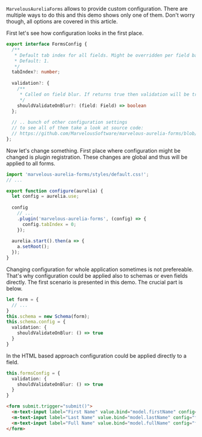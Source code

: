 `MarvelousAureliaForms` allows to provide custom configuration. There are multiple ways to do this and this demo shows only one of them. 
Don't worry though, all options are covered in this article.

First let's see how configuration looks in the first place.

```typescript
export interface FormsConfig {
  /**
   * Default tab index for all fields. Might be overridden per field basis.
   * Default: 1.
   */
  tabIndex?: number;
  
  validation?: {
    /**
     * Called on field blur. If returns true then validation will be triggered automatically.
     */
    shouldValidateOnBlur?: (field: Field) => boolean
  };
  
  // .. bunch of other configuration settings
  // to see all of them take a look at source code:
  // https://github.com/MarvelousSoftware/marvelous-aurelia-forms/blob/master/src/forms/config.ts
};
```

Now let's change something. First place where configuration might be changed is plugin registration. These changes are global and thus will be applied to all forms.

```typescript
import 'marvelous-aurelia-forms/styles/default.css!';
// ...

export function configure(aurelia) {  
  let config = aurelia.use;
  
  config
    // ...
    .plugin('marvelous-aurelia-forms', (config) => {
      config.tabIndex = 0;
    });
  
  aurelia.start().then(a => {
    a.setRoot();
  });
}
```

Changing configuration for whole application sometimes is not prefereable. That's why configuration could be applied also to schemas or even fields directly.
The first scenario is presented in this demo. The crucial part is below.

```typescript
let form = {
  // ...
}
this.schema = new Schema(form);
this.schema.config = {
  validation: { 
    shouldValidateOnBlur: () => true
  }
}
```

In the HTML based approach configuration could be applied directly to a field.

```typescript
this.formsConfig = {
  validation: {
    shouldValidateOnBlur: () => true
  }
}
```
```html
<form submit.trigger="submit()">
  <m-text-input label="First Name" value.bind="model.firstName" config="formsConfig"></m-text-input>
  <m-text-input label="Last Name" value.bind="model.lastName" config="formsConfig"></m-text-input>
  <m-text-input label="Full Name" value.bind="model.fullName" config="formsConfig"></m-text-input>
</form>
```